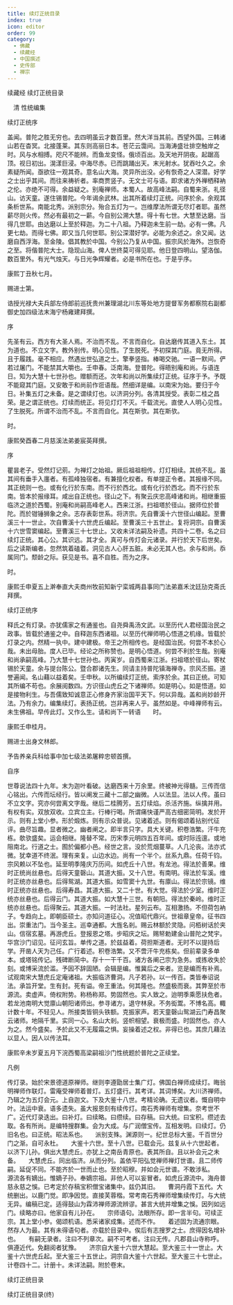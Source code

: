 ```yaml
---
title: 续灯正统目录
index: true
icon: editor
order: 99
category:
  - 佛藏
  - 续藏经
  - 中国撰述
  - 史传部
  - 禅宗
---
```


续藏经   续灯正统目录  

　清 性统编集  

 续灯正统序  

盖闻。普陀之胜无穷也。去四明虽云才数百里。然大洋当其前。西望外国。三韩诸山若在杳冥。北接蓬莱。其东则高丽日本。苍茫云霭间。当海涛盛壮排空触岸之时。风与水相搏。咫尺不能辨。而鱼龙变怪。俄顷百出。及天地开阴夜。起踞高顶。视日初出。滉漾巨浸。中海尽赤。已而跳踊出天。末光射水。犹吞吐久之。余素疑所闻。亟欲往一观其奇。意名山大海。灵异所出没。必有恢奇之人深潜。好学之士出乎其间。而往来祷祈者。率商贾竖子。无文士可与语。即求诸方外禅栖释衲之伦。亦绝不可得。余益疑之。别庵禅师。本蜀人。故高峰法嗣。自蜀来浙。礼径山。访天童。遂住锡普陀。今年谒余武林。出其所着续灯正统。问序於余。余观其条析世系。南能北秀。派别宗分。殆合五灯为一。岂维摩法所谓无尽灯者耶。虽然薪尽则火传。然必有最初之一薪。今自别公溯大慧。得十有七世。大慧至达磨。当得几世耶。由达磨以上至於释迦。为二十八祖。乃释迦未生前一劫。必有一佛。凡更七劫。而得七佛。即又当几何世耶。别公深潜好学。必能为余述之。余又闻。达磨自西浮海。至金陵。倡其教於中国。今别公乃复从中国。振宗风於海外。岂恢奇之至。将偕普陀大士。隐现山海。俾人世终莫可得见耶。他日登四明山。望洛伽。数百里外。有光气烛天。与日光争辉耀者。必是书所在也。于是乎序。  

康熙丁丑秋七月。  

赐进士第。  

诰授光禄大夫兵部左侍郎前巡抚贵州兼理湖北川东等处地方提督军务都察院右副都御史加四级法末海宁杨雍建拜撰。  

 序  

先圣有云。西方有大圣人焉。不治而不乱。不言而自化。自达磨传其道入东土。其为道也。不立文字。教外别传。明心见性。了生脱死。予初探其门庭。竟无所得。且于履践。毫不相应。然遇出世弘道之士。擎拳竖指。棒喝交驰。一语一默间。俨若过屠门。不能禁其大嚼也。壬申春。泛南海。登普陀。得晤别庵和尚。与语连日。知为大慧十七世孙也。赠额而还。次年和尚以所集续灯正统。征序于予。予既不能窥其门庭。又安敢于和尚前作诳语哉。然细详是编。以南宋为始。要归于今日。补集五灯之未备。是之谓续灯也。以济洞分列。各清其授受。表彰二桂之昌荣。是之谓正统也。灯续而统正。将见灯灯不灭。千载流光。直使人人明心见性。了生脱死。所谓不治而不乱。不言而自化。其在斯欤。其在斯欤。  

时。  

康熙癸酉春二月慈溪法弟姜宸英拜撰。  

 序  

瞿昙老子。受然灯记莂。为禅灯之始祖。厥后祖祖相传。灯灯相续。其统不乱。虽其间有垂手入廛者。有孤峰独宿者。有兼擅化权者。有单提正令者。其报缘不同。其正统则一也。或有化行於东南。而不行於西北。或有化行於西北。而不行於东南。皆本於报缘耳。咸出自正统也。径山之下。有聚云庆忠高峰诸和尚。相继重振临济之道於西蜀。别庵和尚嗣高峰老人。西来江浙。扫祖塔於径山。据师位於普陀。而於钳锤狮象之余。志存表彰世系。将济宗。先自曹溪十六世径山编起。至曹溪三十一世止。次自曹溪十六世虎丘编起。至曹溪三十五世止。复将洞宗。自曹溪十六世雪窦编起。至曹溪三十七世止。又收未详法嗣及补遗。共四十二卷。名之曰续灯正统。其心公。其识远。其才全。真可与传灯会元诸录。并行於天下后世矣。后之读斯编者。忽然筑着磕着。洞见古人心肝五脏。未必无其人也。余与和尚。忝属同门。颓龄之际。获见是书。喜不自胜。而为之序。  

时。  

康熙壬申夏五上澣奉直大夫商州牧前知新宁栾城两县事同门法弟嘉禾沈廷劢克斋氏拜撰。  

 续灯正统序  

释氏之有灯录。亦犹儒家之有通鉴也。自尧舜禹汤文武。以至历代人君经国治民之政事。皆载於通鉴之中。自释迦东西诸祖。以至历代禅师明心悟道之机缘。皆载於灯录之内。然精一执中。建中建极。帝王之所相传也。是经国治民。何尝不本於心哉。未出母胎。度人已毕。经论之所称赞也。是明心悟道。何尝不利於生哉。别庵和尚承嗣高峰。乃大慧十七世孙也。丙寅岁。自西蜀来江浙。扫祖塔於径山。寄杖锡於天童。余与提台陈公。暨合郡诸先生。同请主持普陀镇海禅寺。宗风丕振。道誉遍闻。名山藉以益着矣。壬申秋。以所编续灯正统。索序於余。其曰正统。可知其所编不苟也。余展阅数四。方识径山虎丘之下诸禅师。如是明心。如是悟道。如是接物利生。与吾儒致知诚意正心修身齐家治国平天下。何以异哉。盖和尚妙龄开法。乃有余力。编集续灯。表扬正统。岂非再来人乎。虽然如是。中峰禅师有云。未生佛祖。早传此灯。又作么生。请和尚下一转语　　时。  

康熙壬申桂月。  

赐进士出身文林郎。  

予告养亲兵科给事中加七级法弟屠粹忠顿首撰。  

 自序  

世尊说法四十九年。末为迦叶看破。达磨西来十万余里。终被神光得髓。三传而信心铭出。六传而坛经行。皆以阐发三藏十二部之幽微。人以法显。法以人传。虽曰不立文字。究亦何尝离文字哉。继后二桂腾芳。五灯续焰。杀活齐施。纵擒并用。有权有实。双放双收。立宾立主。行棒行喝。所谓痛快谨严高古细密简明。发於开示。则有上堂小参。形於煅炼。则有示众普说。见诸着述。则有偈颂着拈别代征评。曲尽旨趣。显者微之。幽者阐之。即半言只字。具大关键。积卷浩繁。汗牛充栋。欹欤盛矣。运会相继。隆替不常。历宋季元明四五百年间。或时际迍邅。或地阻南北。行道之士。囿於偏都小邑。经世之言。没於荒烟蔓草。人几沦丧。法亦式微。犹幸道不终泯。理有来复。山边水边。尚有一个半个。丝系九鼎。任荷千钧。宗风赖以不坠也。延至明季隆庆万历间。如虎丘十八世。有龙池。得法於善果。维时正统尚丝悬也。后得天童磬山。其道大振。又十八世。有南明。得法於车溪。维时正统亦丝悬也。后得鸳湖。其道大振。如雪窦十九世。有廪山。得法於宗镜。维时正统亦丝悬也。后得寿昌。其道大振。又二十世。有大觉。得法於少室。维时正统亦丝悬也。后得云门。其道大振。如大慧十三世。有朝阳。得法於秦岭。维时正统亦丝悬也。后得聚云。其道大振。一时法社。星列云布。互相激扬。不但荷包衲子。专趋向上。即朝臣硕士。亦知问道征心。况值昭代鼎兴。世祖章皇帝。征书四出。崇重法门。当今圣主。巡幸通都。大旌名剎。赐云林额於灵隐。问栢树话於夹山。信宿玄墓。再游虎丘。登报恩之塔。步昭庆之坛。赐帑勅建金山普陀之梵宇。华宫沙门诏见。征问玄旨。单传之道。於兹益着。荷担斯道者。无时不以提持后学。开凿人天为己任。广行着述。积卷浩繁。又不啻汗牛充栋矣。但前辈录多单本。或塔铭传记。残碑断简中。存十一干千百。诸方各阐己宗为急务。或拣收失於刻。或博采流於滥。予因不辞固陋。会辑是编。惟冀后之来者。览是编而有补焉。试观南宋大慧虎丘定庵诸祖。大振临济曹洞。凡子若孙。以一传百。类皆奉诏说法。承旨开堂。生有封。死有谥。帝王重法。何其隆也。然盛极而衰。其弊至於市源流。卖虚声。倚权附势。称杨称郑。势固然也。实人致之。迨明季乘愿扶危者。若龙池南明大觉廪山朝阳诸师出。参寻诸方。退守林泉。不务衒鬻。不博名高。輙计数十年。不轻见人。所接类皆铜头铁额。克振家声。若天童磬山鸳湖云门寿昌聚云诸师。地隔千里。实同一心。名山大剎。竖帜相望。衰极而盛。时固然也。亦人为之。然今盛矣。予於此又不无履霜之惧。妄操着述之权。非得已也。其庶几藉法以显人。因人以传法耳。  

康熙辛未岁夏五月下浣西蜀高梁嗣祖沙门性统题於普陀之正续堂。  

凡例  

传灯录。始於宋景德道原禅师。继则李遵勖居士集广灯。佛国白禅师成续灯。晦翁明禅师作联灯。雷庵受禅师着普灯。五灯盛行。其考详。其词博矣。大川济禅师。乃辑之为五灯会元。上自迦文。下及大鉴十八世。考精论确。无遗议者。慨自明中叶。法运中衰。语多遗失。虽大报恩刻有续传灯。南石秀禅师有增集。奈考世不广。近代灯录迭出。曰补灯。曰续略。曰缵续。曰存稿。曰大统。曰宝积。缵述去取。各有所尚。是编特搜群集。会为大成。与广润僧宝传。互相发明。曰续灯。仍旧名也。曰正统。昭法系也。　　派别支殊。渊源则一。纪世总标大鉴。千百世分门之渐。自可永杜。　　大鉴十六世。至十八世。已载会元。兹复从十六世起者。以济下儿孙。俱出大慧虎丘。亦犹上之南岳青原也。表其所自。且以补会元之未备。　　大慧虎丘。同出临济。从而分列。盖依平阳弘觉禅师禅灯世谱。且二师传嗣。延促不同。不能齐於一世而止也。至於昭穆。并如会元世谱。不敢涉私。　　源流各有嫡出。惟嫡子孙。奉嫡宗祖。非他人可以妄冒者。如虎丘源流中。海舟普慈永慈之悞。已考定於存稿宝积僧宝诸集中。兹仍其旧。　　曹洞丹霞下五代。大统删出。以鹿门觉。即净因觉。直接芙蓉楷。常考南石秀禅师增集续传灯。与大统无异。编稿已定。适得鼓山为霖沛禅师源流辨谬。甚言大统并增集之悞。因列如远门。续略亦曰。他家自有儿孙在。　　宗师语句。法眼所存。即一言半句。可续正宗。其上堂小参。偈颂机语。悉采诸家成集。述而不作。　　着述固为流通宗眼。然存人为最。其有未得语句者。亦载於目录中。俟后有志搜罗之士。庶得因名增补也。　　有嗣无录者。注曰不列章次。嗣不可考者。注曰无传。凡郡县山寺称呼。俱遵近代。免翻阅者犹豫。　　济宗自大鉴十六世大慧起。至大鉴三十一世止。大鉴十六世虎丘起。至大鉴三十五世止。洞宗自大鉴十六世起。至大鉴三十七世止。计卷四十二。计册十。未详法嗣。附於卷末。  

续灯正统目录  

续灯正统目录(终)  
